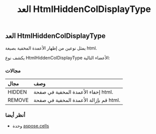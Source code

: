 ﻿---
title: العد HtmlHiddenColDisplayType
second_title: Aspose.Cells for Python via .NET API المراجع
description:
type: docs
weight: 2160
url: /ar/python-net/aspose.cells/htmlhiddencoldisplaytype/
is_root: false
---
##  العد HtmlHiddenColDisplayType
يمثل نوعين من إظهار الأعمدة المخفية بصيغة html.



يكشف نوع HtmlHiddenColDisplayType الأعضاء التالية:

###  مجالات
| مجال| وصف|
| :- | :- |
| HIDDEN | إخفاء الأعمدة المخفية في صفحة html.|
| REMOVE | قم بإزالة الأعمدة المخفية في صفحة html.|



###  أنظر أيضا
* وحدة [aspose.cells](..)
